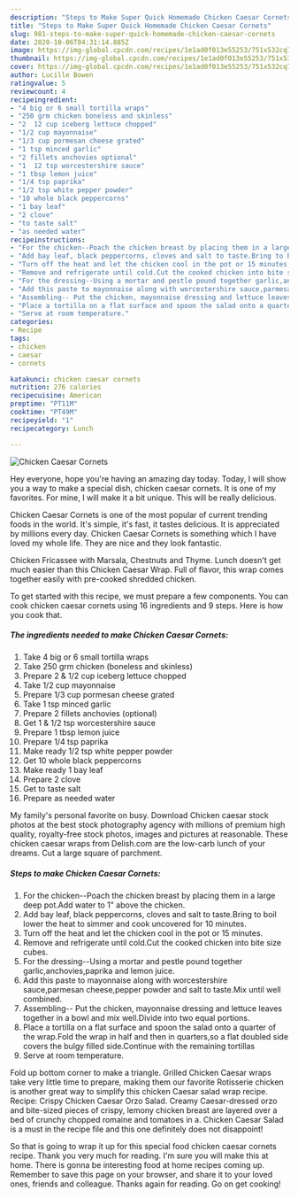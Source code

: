 ```yaml
---
description: "Steps to Make Super Quick Homemade Chicken Caesar Cornets"
title: "Steps to Make Super Quick Homemade Chicken Caesar Cornets"
slug: 981-steps-to-make-super-quick-homemade-chicken-caesar-cornets
date: 2020-10-06T04:31:14.885Z
image: https://img-global.cpcdn.com/recipes/1e1ad0f013e55253/751x532cq70/chicken-caesar-cornets-recipe-main-photo.jpg
thumbnail: https://img-global.cpcdn.com/recipes/1e1ad0f013e55253/751x532cq70/chicken-caesar-cornets-recipe-main-photo.jpg
cover: https://img-global.cpcdn.com/recipes/1e1ad0f013e55253/751x532cq70/chicken-caesar-cornets-recipe-main-photo.jpg
author: Lucille Bowen
ratingvalue: 5
reviewcount: 4
recipeingredient:
- "4 big or 6 small tortilla wraps"
- "250 grm chicken boneless and skinless"
- "2  12 cup iceberg lettuce chopped"
- "1/2 cup mayonnaise"
- "1/3 cup pormesan cheese grated"
- "1 tsp minced garlic"
- "2 fillets anchovies optional"
- "1  12 tsp worcestershire sauce"
- "1 tbsp lemon juice"
- "1/4 tsp paprika"
- "1/2 tsp white pepper powder"
- "10 whole black peppercorns"
- "1 bay leaf"
- "2 clove"
- "to taste salt"
- "as needed water"
recipeinstructions:
- "For the chicken--Poach the chicken breast by placing them in a large deep pot.Add water to 1&#34; above the chicken."
- "Add bay leaf, black peppercorns, cloves and salt to taste.Bring to boil lower the heat to simmer and cook uncovered for 10 minutes."
- "Turn off the heat and let the chicken cool in the pot or 15 minutes."
- "Remove and refrigerate until cold.Cut the cooked chicken into bite size cubes."
- "For the dressing--Using a mortar and pestle pound together garlic,anchovies,paprika and lemon juice."
- "Add this paste to mayonnaise along with worcestershire sauce,parmesan cheese,pepper powder and salt to taste.Mix until well combined."
- "Assembling-- Put the chicken, mayonnaise dressing and lettuce leaves together in a bowl and mix well.Divide into two equal portions."
- "Place a tortilla on a flat surface and spoon the salad onto a quarter of the wrap.Fold the wrap in half and then in quarters,so a flat doubled side covers the bulgy filled side.Continue with the remaining tortillas"
- "Serve at room temperature."
categories:
- Recipe
tags:
- chicken
- caesar
- cornets

katakunci: chicken caesar cornets 
nutrition: 276 calories
recipecuisine: American
preptime: "PT11M"
cooktime: "PT49M"
recipeyield: "1"
recipecategory: Lunch

---
```



![Chicken Caesar Cornets](https://img-global.cpcdn.com/recipes/1e1ad0f013e55253/751x532cq70/chicken-caesar-cornets-recipe-main-photo.jpg)

Hey everyone, hope you're having an amazing day today. Today, I will show you a way to make a special dish, chicken caesar cornets. It is one of my favorites. For mine, I will make it a bit unique. This will be really delicious.

Chicken Caesar Cornets is one of the most popular of current trending foods in the world. It's simple, it's fast, it tastes delicious. It is appreciated by millions every day. Chicken Caesar Cornets is something which I have loved my whole life. They are nice and they look fantastic.

Chicken Fricassee with Marsala, Chestnuts and Thyme. Lunch doesn&#39;t get much easier than this Chicken Caesar Wrap. Full of flavor, this wrap comes together easily with pre-cooked shredded chicken.


To get started with this recipe, we must prepare a few components. You can cook chicken caesar cornets using 16 ingredients and 9 steps. Here is how you cook that.

<!--inarticleads1-->

##### The ingredients needed to make Chicken Caesar Cornets:

1. Take 4 big or 6 small tortilla wraps
1. Take 250 grm chicken (boneless and skinless)
1. Prepare 2 &amp; 1/2 cup iceberg lettuce chopped
1. Take 1/2 cup mayonnaise
1. Prepare 1/3 cup pormesan cheese grated
1. Take 1 tsp minced garlic
1. Prepare 2 fillets anchovies (optional)
1. Get 1 &amp; 1/2 tsp worcestershire sauce
1. Prepare 1 tbsp lemon juice
1. Prepare 1/4 tsp paprika
1. Make ready 1/2 tsp white pepper powder
1. Get 10 whole black peppercorns
1. Make ready 1 bay leaf
1. Prepare 2 clove
1. Get to taste salt
1. Prepare as needed water


My family&#39;s personal favorite on busy. Download Chicken caesar stock photos at the best stock photography agency with millions of premium high quality, royalty-free stock photos, images and pictures at reasonable. These chicken caesar wraps from Delish.com are the low-carb lunch of your dreams. Cut a large square of parchment. 

<!--inarticleads2-->

##### Steps to make Chicken Caesar Cornets:

1. For the chicken--Poach the chicken breast by placing them in a large deep pot.Add water to 1&#34; above the chicken.
1. Add bay leaf, black peppercorns, cloves and salt to taste.Bring to boil lower the heat to simmer and cook uncovered for 10 minutes.
1. Turn off the heat and let the chicken cool in the pot or 15 minutes.
1. Remove and refrigerate until cold.Cut the cooked chicken into bite size cubes.
1. For the dressing--Using a mortar and pestle pound together garlic,anchovies,paprika and lemon juice.
1. Add this paste to mayonnaise along with worcestershire sauce,parmesan cheese,pepper powder and salt to taste.Mix until well combined.
1. Assembling-- Put the chicken, mayonnaise dressing and lettuce leaves together in a bowl and mix well.Divide into two equal portions.
1. Place a tortilla on a flat surface and spoon the salad onto a quarter of the wrap.Fold the wrap in half and then in quarters,so a flat doubled side covers the bulgy filled side.Continue with the remaining tortillas
1. Serve at room temperature.


Fold up bottom corner to make a triangle. Grilled Chicken Caesar wraps take very little time to prepare, making them our favorite Rotisserie chicken is another great way to simplify this chicken Caesar salad wrap recipe. Recipe: Crispy Chicken Caesar Orzo Salad. Creamy Caesar-dressed orzo and bite-sized pieces of crispy, lemony chicken breast are layered over a bed of crunchy chopped romaine and tomatoes in a. Chicken Caesar Salad is a must in the recipe file and this one definitely does not disappoint! 

So that is going to wrap it up for this special food chicken caesar cornets recipe. Thank you very much for reading. I'm sure you will make this at home. There is gonna be interesting food at home recipes coming up. Remember to save this page on your browser, and share it to your loved ones, friends and colleague. Thanks again for reading. Go on get cooking!
